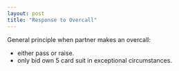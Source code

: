 ```yaml
---
layout: post
title: "Response to Overcall"
---
```


General principle when partner makes an overcall:
 - either pass or raise.
 - only bid own 5 card suit in exceptional circumstances.


